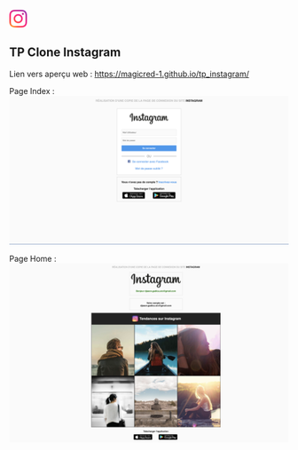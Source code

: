 ![instagram_icon](https://github.com/Magicred-1/tp_instagram/blob/main/asset/img/Instagram_icon-icons.com_66804.png) 
## TP Clone Instagram
Lien vers aperçu web :
https://magicred-1.github.io/tp_instagram/

Page Index :
![index_page](https://github.com/Magicred-1/tp_instagram/blob/main/asset/img/preview_index_page.png)

Page Home :
![home_page](https://github.com/Magicred-1/tp_instagram/blob/main/asset/img/preview_home_page.png) 